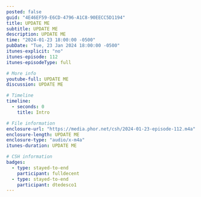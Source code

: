 ```yaml
---
posted: false
guid: "4E46EF59-E6CD-4796-A1C8-90EECC5D1194"
title: UPDATE ME
subtitle: UPDATE ME
description: UPDATE ME 
time: "2024-01-23 18:00:00 -0500"
pubDate: "Tue, 23 Jan 2024 18:00:00 -0500"
itunes-explicit: "no"
itunes-episode: 112
itunes-episodeType: full

# More info
youtube-full: UPDATE ME
discussion: UPDATE ME

# Timeline
timeline:
  - seconds: 0
    title: Intro

# File information
enclosure-url: "https://media.phor.net/csh/2024-01-23-episode-112.m4a"
enclosure-length: UPDATE ME
enclosure-type: "audio/x-m4a"
itunes-duration: UPDATE ME

# CSH information
badges:
  - type: stayed-to-end
    participant: fulldecent
  - type: stayed-to-end
    participant: dtedesco1
---
```

